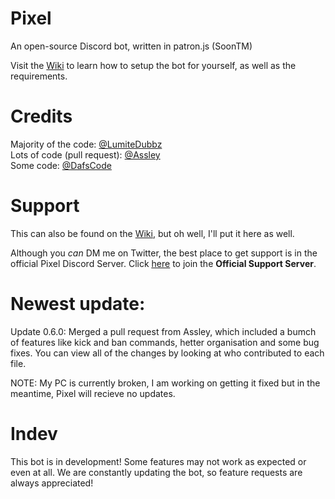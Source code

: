 # Pixel
An open-source Discord bot, written in patron.js (SoonTM)

Visit the <a href="https://github.com/LumiteDubbz/Pixel/wiki">Wiki</a> to learn how to setup the bot for yourself, as well as the requirements.

# Credits

Majority of the code: <a href="https://twitter.com/lumitedubbz">@LumiteDubbz</a><br>
Lots of code (pull request): <a href="https://github.com/assley">@Assley</a><br>
Some code: <a href="https://twitter.com/yeahimdaf">@DafsCode</a>


# Support

This can also be found on the <a href="https://github.com/LumiteDubbz/Pixel/wiki">Wiki</a>, but oh well, I'll put it here as well.

Although you <em>can</em> DM me on Twitter, the best place to get support is in the official Pixel Discord Server. Click <a href="https://discord.me/pixelsupport"><u>here</u></a> to join the <strong>Official Support Server</strong>.

# Newest update:

Update 0.6.0: Merged a pull request from Assley, which included a bumch of features like kick and ban commands, hetter organisation and some bug fixes. You can view all of the changes by looking at who contributed to each file.

NOTE: My PC is currently broken, I am working on getting it fixed but in the meantime, Pixel will recieve no updates.

# Indev

This bot is in development! Some features may not work as expected or even at all. We are constantly updating the bot, so feature requests are always appreciated!
